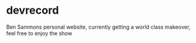 devrecord
=========

Ben Sammons personal website, currently getting a world class makeover, feel free to enjoy the show
